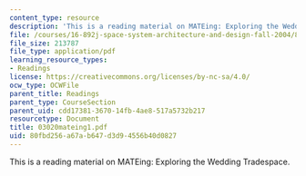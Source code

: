 ```yaml
---
content_type: resource
description: 'This is a reading material on MATEing: Exploring the Wedding Tradespace.'
file: /courses/16-892j-space-system-architecture-and-design-fall-2004/80fbd256a67ab647d3d94556b40d0827_03020mateing1.pdf
file_size: 213787
file_type: application/pdf
learning_resource_types:
- Readings
license: https://creativecommons.org/licenses/by-nc-sa/4.0/
ocw_type: OCWFile
parent_title: Readings
parent_type: CourseSection
parent_uid: cdd17381-3670-14fb-4ae8-517a5732b217
resourcetype: Document
title: 03020mateing1.pdf
uid: 80fbd256-a67a-b647-d3d9-4556b40d0827
---
```

This is a reading material on MATEing: Exploring the Wedding Tradespace.